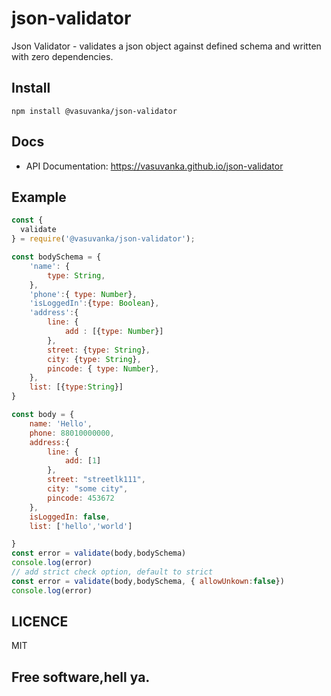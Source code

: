 # json-validator
Json Validator - validates a json object against defined schema and written with zero dependencies.

## Install

```
npm install @vasuvanka/json-validator
```

## Docs

* API Documentation: https://vasuvanka.github.io/json-validator

## Example

```js
const {
  validate
} = require('@vasuvanka/json-validator');

const bodySchema = {
    'name': {
        type: String,
    },
    'phone':{ type: Number},
    'isLoggedIn':{type: Boolean},
    'address':{
        line: { 
            add : [{type: Number}]
        },
        street: {type: String},
        city: {type: String},
        pincode: { type: Number},
    },
    list: [{type:String}]
}

const body = {
    name: 'Hello',
    phone: 88010000000,
    address:{
        line: {
            add: [1]
        },
        street: "streetlk111",
        city: "some city",
        pincode: 453672
    },
    isLoggedIn: false,
    list: ['hello','world']

}
const error = validate(body,bodySchema)
console.log(error)
// add strict check option, default to strict
const error = validate(body,bodySchema, { allowUnkown:false})
console.log(error)
```
## LICENCE
MIT

## Free software,hell ya.